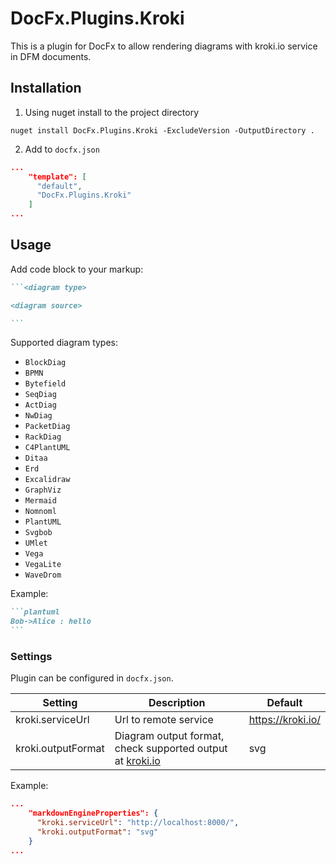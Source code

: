# DocFx.Plugins.Kroki

This is a plugin for DocFx to allow rendering diagrams with kroki.io service in DFM documents.

## Installation

1. Using nuget install to the project directory

```command
nuget install DocFx.Plugins.Kroki -ExcludeVersion -OutputDirectory .
```

2. Add to `docfx.json`

```json
...
    "template": [
      "default",
      "DocFx.Plugins.Kroki"
    ]
...
```

## Usage

Add code block to your markup:

````markdown
```<diagram type>

<diagram source>

```
````

Supported diagram types:
- `BlockDiag`
- `BPMN`
- `Bytefield`
- `SeqDiag`
- `ActDiag`
- `NwDiag`
- `PacketDiag`
- `RackDiag`
- `C4PlantUML`
- `Ditaa`
- `Erd`
- `Excalidraw`
- `GraphViz`
- `Mermaid`
- `Nomnoml`
- `PlantUML`
- `Svgbob`
- `UMlet`
- `Vega`
- `VegaLite`
- `WaveDrom`

Example:

````markdown
```plantuml
Bob->Alice : hello
```
````

### Settings

Plugin can be configured in `docfx.json`.

|Setting|Description|Default|
|-------|-----------|-------|
|kroki.serviceUrl|Url to remote service|https://kroki.io/|
|kroki.outputFormat|Diagram output format, check supported output at [kroki.io](https://kroki.io/#support)|svg|

Example:

```json
...
    "markdownEngineProperties": {
      "kroki.serviceUrl": "http://localhost:8000/",
      "kroki.outputFormat": "svg"
    }
...
```